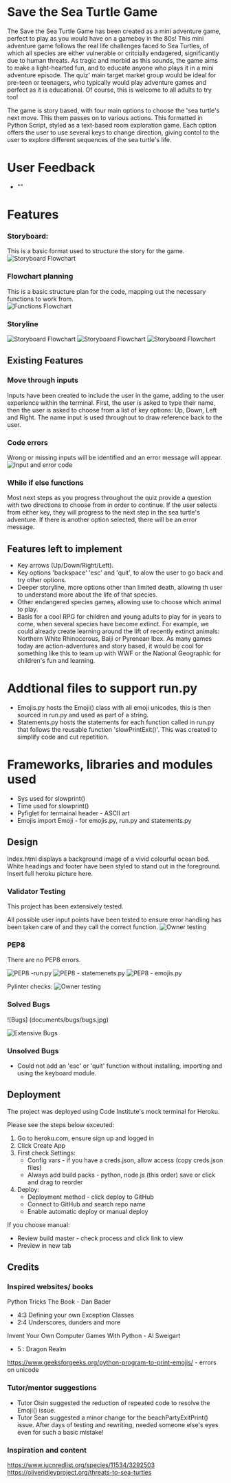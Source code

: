 # Save the Sea Turtle Game

The Save the Sea Turtle Game has been created as a mini adventure game, perfect to play as you would have on a gameboy in the 80s! This mini adventure game follows the real life challenges faced to Sea Turtles, of which all species are either vulnerable or critcially endagered, significantly due to human threats. 
As tragic and morbid as this sounds, the game aims to make a light-hearted fun, and to educate anyone who plays it in a mini adventure episode. 
The quiz' main target market group would be ideal for pre-teen or teenagers, who typically would play adventure games and perfect as it is educational. Of course, this is welcome to all adults to try too!

The game is story based, with four main options to choose the 'sea turtle's next move. This them passes on to various actions. 
This formatted in Python Script, styled as a text-based room exploration game. Each option offers the user to use several keys to change direction, giving contol to the user to explore different sequences of the sea turtle's life.

# User Feedback

- ""

# Features

### Storyboard:

This is a basic format used to structure the story for the game.  
![Storyboard Flowchart](documents/screenshots/planning/planning_storyboard.png)

### Flowchart planning 
This is a basic structure plan for the code, mapping out the necessary functions to work from.  
![Functions Flowchart](documents/screenshots/planning/planning_functions.png) 

### Storyline
![Storyboard Flowchart](documents/screenshots/storyline/storyline-beach-exit.jpg)
![Storyboard Flowchart](documents/screenshots/storyline/storyline-shark-exit.jpg)
![Storyboard Flowchart](documents/screenshots/planning/planning_storyboard.png)


## Existing Features

### Move through inputs 
Inputs have been created to include the user in the game, adding to the user experience within the terminal. First, the user is asked to type their name, then the user is asked to choose from a list of key options: Up, Down, Left and Right. 
The name input is used throughout to draw reference back to the user.

### Code errors 
Wrong or missing inputs will be identified and an error message will appear. 
![Input and error code](documents/screenshots/input-and-error-checks.jpg) 

### While if else functions
Most next steps as you progress throughout the quiz provide a question with two directions to choose from in order to continue. If the user selects from either key, they will progress to the next step in the sea turtle's adventure. If there is another option selected, there will be an error message. 

## Features left to implement

- Key arrows (Up/Down/Right/Left).
- Key options 'backspace' 'esc' and 'quit', to alow the user to go back and try other options. 
- Deeper storyline, more options other than limited death, allowing th user to understand more about the life of that species. 
- Other endangered species games, allowing use to choose which animal to play. 
- Basis for a cool RPG for children and young adults to play for in years to come, when several species have become extinct. For example, we could already create learning around the lift of recently extinct animals: Northern White Rhinocerous, Baiji or Pyrenean Ibex. As many games today are action-adventures and story based, it would be cool for something like this to team up with WWF or the National Geographic for children's fun and learning. 

# Addtional files to support run.py
- Emojis.py hosts the Emoji() class with all emoji unicodes, this is then sourced in run.py and used as part of a string. 
- Statements.py hosts the statements for each function called in run.py that follows the reusable function 'slowPrintExit()'. This was created to simplify code and cut repetition. 

# Frameworks, libraries and modules used 
- Sys used for slowprint() 
- Time used for slowprint() 
- Pyfiglet for termainal header - ASCII art 
- Emojis import Emoji - for emojis.py, run.py and statements.py

## Design

Index.html displays a background image of a vivid colourful ocean bed. White headings and footer have been styled to stand out in the foreground. 
Insert full heroku picture here. 

### Validator Testing

This project has been extensively tested.

All possible user input points have been tested to ensure error handling has been taken care of and they call the correct function.
![Owner testing](documents/testing/owner-testing.jpg) 

### PEP8

There are no PEP8 errors.

![PEP8 -run.py](documents/screenshots/pep8/run-pep8.jpg ) 
![PEP8 - statemenets.py](documents/screenshots/pep8/statements-pep8.jpg) 
![PEP8 - emojis.py](documents/screenshots/pep8/emojis-pep8.jpg) 

Pylinter checks:
![Owner testing](documents/testing/pylinter-checks.jpg) 

### Solved Bugs

![Bugs] (documents/bugs/bugs.jpg)

![Extensive Bugs](documents/bugs/key-arrows.jpg) 

### Unsolved Bugs

- Could not add an 'esc' or 'quit' function without installing, importing and using the keyboard module. 

## Deployment

The project was deployed using Code Institute's mock terminal for Heroku.

Please see the steps below exceuted:
1. Go to heroku.com, ensure sign up and logged in 
2. Click Create App
3. First check Settings: 
    - Config vars - if you have a creds.json, allow access (copy creds.json files)
    - Always add build packs - python, node.js (this order) save or click and drag to reorder
4. 	Deploy: 
	- Deployment method - click deploy to GitHub
	- Connect to GitHub and search repo name
	- Enable automatic deploy or manual deploy

If you choose manual:
- Review build master - check process and click link to view 
- Preview in new tab 

## Credits

### Inspired websites/ books
Python Tricks The Book - Dan Bader 
- 4:3 Defining your own Exception Classes
- 2:4 Underscores, dunders and more  

Invent Your Own Computer Games With Python - Al Sweigart 
- 5 : Dragon Realm 

https://www.geeksforgeeks.org/python-program-to-print-emojis/ - errors on unicode 

### Tutor/mentor suggestions

- Tutor Oisin suggested the reduction of repeated code to resolve the Emoji() issue. 
- Tutor Sean suggested a minor change for the beachPartyExitPrint() issue. After days of testing and rewriting, needed someone else's eyes even for such a basic mistake!

### Inspiration and content 
https://www.iucnredlist.org/species/11534/3292503
https://oliveridleyproject.org/threats-to-sea-turtles

